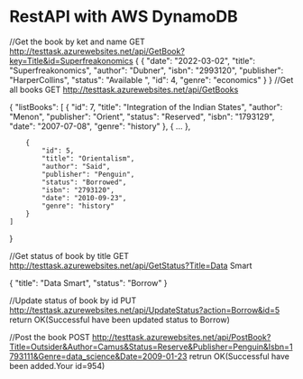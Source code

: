 # RestAPI with AWS DynamoDB


//Get the book by ket and name
GET http://testtask.azurewebsites.net/api/GetBook?key=Title&id=Superfreakonomics
{
{
    "date": "2022-03-02",
    "title": "Superfreakonomics",
    "author": "Dubner",
    "isbn": "2993120",
    "publisher": "HarperCollins",
    "status": "Available ",
    "id": 4,
    "genre": "economics"
}
}
//Get all books
GET http://testtask.azurewebsites.net/api/GetBooks

{
    "listBooks": [
        {
            "id": 7,
            "title": "Integration of the Indian States",
            "author": "Menon",
            "publisher": "Orient",
            "status": "Reserved",
            "isbn": "1793129",
            "date": "2007-07-08",
            "genre": "history"
        },
        {
        ...
        },
       
        {
            "id": 5,
            "title": "Orientalism",
            "author": "Said",
            "publisher": "Penguin",
            "status": "Borrowed",
            "isbn": "2793120",
            "date": "2010-09-23",
            "genre": "history"
        }
    ]
}

//Get status of book by title
GET http://testtask.azurewebsites.net/api/GetStatus?Title=Data Smart

{
    "title": "Data Smart",
    "status": "Borrow"
}


//Update status of book by id 
PUT http://testtask.azurewebsites.net/api/UpdateStatus?action=Borrow&id=5
return OK(Successful have been updated status to Borrow)

//Post the book
POST http://testtask.azurewebsites.net/api/PostBook?Title=Outsider&Author=Camus&Status=Reserve&Publisher=Penguin&Isbn=1793111&Genre=data_science&Date=2009-01-23
retrun OK(Successful have been added.Your id=954)
